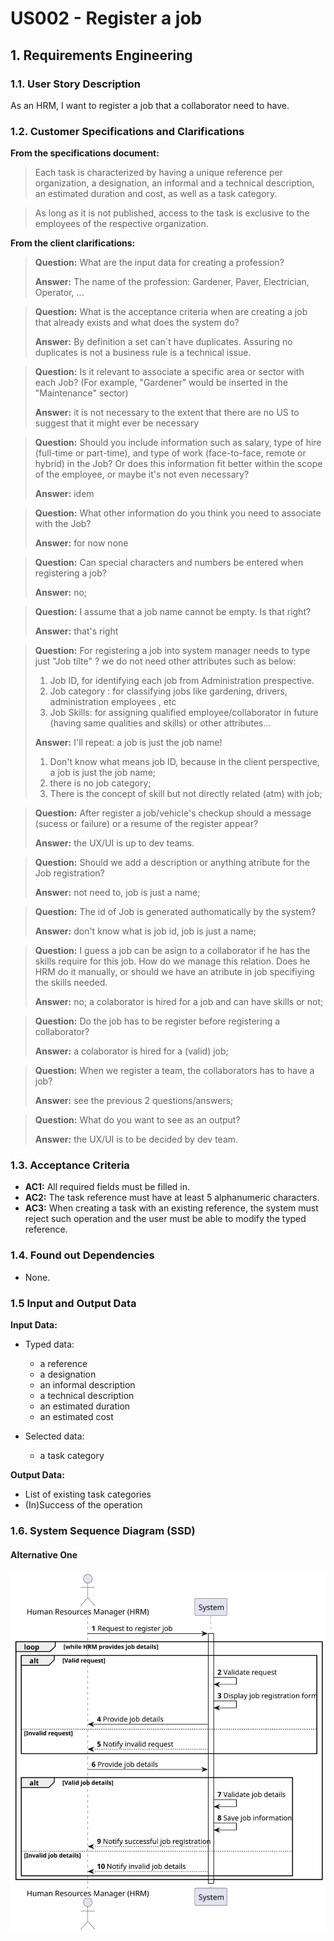 # US002 - Register a job 


## 1. Requirements Engineering

### 1.1. User Story Description

As an HRM, I want to register a job that a collaborator need to have.

### 1.2. Customer Specifications and Clarifications 

**From the specifications document:**

>	Each task is characterized by having a unique reference per organization, a designation, an informal and a technical description, an estimated duration and cost, as well as a task category. 

>	As long as it is not published, access to the task is exclusive to the employees of the respective organization. 

**From the client clarifications:**

> **Question:**  What are the input data for creating a profession?
>
> **Answer:** The name of the profession: Gardener, Paver, Electrician, Operator, ...

> **Question:** What is the acceptance criteria when are creating a job that already exists and what does the system do?
>
> **Answer:** By definition a set can´t have duplicates. Assuring no duplicates is not a business rule is a technical issue.

> **Question:** Is it relevant to associate a specific area or sector with each Job? (For example, "Gardener" would be inserted in the "Maintenance" sector)
> 
> **Answer:**  it is not necessary to the extent that there are no US to suggest that it might ever be necessary

> **Question:** Should you include information such as salary, type of hire (full-time or part-time), and type of work (face-to-face, remote or hybrid) in the Job? Or does this information fit better within the scope of the employee, or maybe it's not even necessary?
>
> **Answer:** idem

> **Question:** What other information do you think you need to associate with the Job?
>
> **Answer:** for now none

> **Question:** Can special characters and numbers be entered when registering a job?
>
> **Answer:** no;

> **Question:** I assume that a job name cannot be empty. Is that right?
>
> **Answer:** that's right

> **Question:** For registering a job into system manager needs to type just "Job tilte" ?
>we do not need other attributes such as below:
>1. Job ID, for identifying each job from Administration prespective.
>2. Job category : for classifying jobs like gardening, drivers, administration employees , etc
>3. Job Skills: for assigning qualified employee/collaborator in future (having same qualities and skills)
>or other attributes...
>
> **Answer:** I'll repeat:
>a job is just the job name!
>1. Don't know what means job ID, because in the client perspective, a job is just the job name;
>2. there is no job category;
>3. There is the concept of skill but not directly related (atm) with job;


> **Question:** After register a job/vehicle's checkup should a message (sucess or failure) or a resume of the register appear?
>
> **Answer:** the UX/UI is up to dev teams.

> **Question:** Should we add a description or anything atribute for the Job registration? 
> 
> **Answer:** not need to, job is just a name;

> **Question:** The id of Job is generated authomatically by the system?
> 
> **Answer:** don't know what is job id, job is just a name;

> **Question:** I guess a job can be asign to a collaborator if he has the skills require for this job. How do we manage this relation. Does he HRM do it manually, or should we have an atribute in job specifiying the skills needed.
> 
> **Answer:** no; a colaborator is hired for a job and can have skills or not;

> **Question:** Do the job has to be register before registering a collaborator?
> 
> **Answer:** a colaborator is hired for a (valid) job;

> **Question:** When we register a team, the collaborators has to have a job?
> 
> **Answer:**  see the previous 2 questions/answers;

> **Question:** What do you want to see as an output?
> 
> **Answer:** the UX/UI is to be decided by dev team.
 



### 1.3. Acceptance Criteria

* **AC1:** All required fields must be filled in.
* **AC2:** The task reference must have at least 5 alphanumeric characters.
* **AC3:** When creating a task with an existing reference, the system must reject such operation and the user must be able to modify the typed reference.

### 1.4. Found out Dependencies

* None.

### 1.5 Input and Output Data

**Input Data:**

* Typed data:
    * a reference
    * a designation 
    * an informal description
    * a technical description
    * an estimated duration
    * an estimated cost
	
* Selected data:
    * a task category 

**Output Data:**

* List of existing task categories
* (In)Success of the operation

### 1.6. System Sequence Diagram (SSD)

#### Alternative One

![System Sequence Diagram - Alternative One](svg/us002-system-sequence-diagram-alternative-one.svg)

